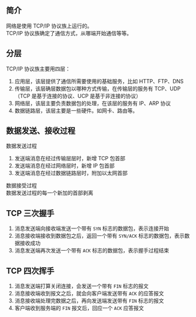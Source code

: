 <!--
 * @Author: Richard Chiang
 * @Date: 2021-03-22 10:18:40
 * @LastEditor: Richard Chiang
 * @LastEditTime: 2021-03-22 10:49:53
 * @Email: 19875991227@163.com
 * @Description: 
-->
## 简介
网络是使用 TCP/IP 协议族上运行的。  
TCP/IP 协议族确定了通信方式，从哪端开始通信等等。

## 分层
TCP/IP 协议族主要用四层：
1. 应用层，该层提供了通信所需要使用的基础服务，比如 HTTP、FTP、DNS
2. 传输层，该层确层数据包以哪种方式传输，在传输层的服务有 TCP、UDP（TCP 是基于连接的协议、UCP 是基于非连接的协议）
3. 网络层，该层主要负责数据包的处理，在该层的服务有 IP、ARP 协议
4. 数据链路层，该层主要是一些硬件。如网卡、路由等。  

## 数据发送、接收过程
数据发送过程  
1. 发送端消息在经过传输层层时，新增 TCP 包首部  
2. 发送端消息在经过网络层时，新增 IP 包首部
3. 发送端消息在经过数据链路层时，附加以太网首部  

数据接受过程  
数据发送过程的每一个新加的首部剥离

## TCP 三次握手
1. 消息发送端向接收端发送一个带有 <code>SYN</code> 标志的数据包，表示连接开始  
2. 消息接收端接收到数据包之后，返回一个带有 <code>SYN/ACK</code> 标志的数据包，表示数据接收成功  
3. 消息发送端再次发送一个带有 <code>ACK</code> 标志的数据包，表示握手过程结束

## TCP 四次挥手  
1. 消息发送端打算关闭连接，会发送一个带有 <code>FIN</code> 标志的报文  
2. 消息接收端收到报文之后，就会向客户端发送带有 <code>ACK</code> 的应答报文  
3. 消息接收端处理完数据之后，再向发送端发送带有 <code>FIN</code> 标志的报文  
4. 客户端收到服务端的 <code>FIN</code> 报文后，回应一个 <code>ACK</code> 应答报文


